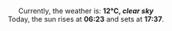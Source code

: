 <p  align="center"><br/>Currently, the weather is: <b> 12°C, <i>clear sky</i></b></br>Today, the sun rises at <b>06:23</b> and sets at <b>17:37</b>.</p>